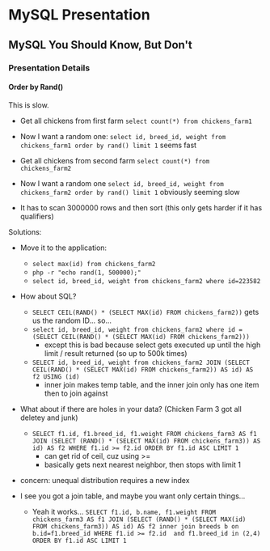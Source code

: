 # MySQL Presentation

## MySQL You Should Know, But Don't

### Presentation Details

#### Order by Rand()

This is slow.

- Get all chickens from first farm `select count(*) from chickens_farm1`
- Now I want a random one: `select id, breed_id, weight from chickens_farm1 order by rand() limit 1` seems fast

- Get all chickens from second farm `select count(*) from chickens_farm2`
- Now I want a random one `select id, breed_id, weight from chickens_farm2 order by rand() limit 1` obviously seeming slow
- It has to scan 3000000 rows and then sort (this only gets harder if it has qualifiers)

Solutions:

- Move it to the application:
  - `select max(id) from chickens_farm2`
  - `php -r "echo rand(1, 500000);"`
  - `select id, breed_id, weight from chickens_farm2 where id=223582`
  
- How about SQL?
  - `SELECT CEIL(RAND() * (SELECT MAX(id) FROM chickens_farm2))` gets us the random ID... so...
  - `select id, breed_id, weight from chickens_farm2 where id = (SELECT CEIL(RAND() * (SELECT MAX(id) FROM chickens_farm2)))`
    - except this is bad because select gets executed up until the high limit / result returned (so up to 500k times)
  - `SELECT id, breed_id, weight from chickens_farm2 JOIN (SELECT CEIL(RAND() * (SELECT MAX(id) FROM chickens_farm2)) AS id) AS f2 USING (id)`
    - inner join makes temp table, and the inner join only has one item then to join against
    
- What about if there are holes in your data? (Chicken Farm 3 got all deletey and junk)
  - `SELECT f1.id, f1.breed_id, f1.weight FROM chickens_farm3 AS f1 JOIN
     (SELECT (RAND() * (SELECT MAX(id) FROM chickens_farm3)) AS id) AS f2
     WHERE f1.id >= f2.id ORDER BY f1.id ASC LIMIT 1`
     - can get rid of ceil, cuz using >= 
     - basically gets next nearest neighbor, then stops with limit 1
 - concern: unequal distribution requires a new index
 
- I see you got a join table, and maybe you want only certain things...
  - Yeah it works...
  `SELECT f1.id, b.name, f1.weight FROM chickens_farm3 AS f1 JOIN
   (SELECT (RAND() * (SELECT MAX(id) FROM chickens_farm3)) AS id) AS f2
   inner join breeds b on b.id=f1.breed_id
   WHERE f1.id >= f2.id 
   and f1.breed_id in (2,4)
   ORDER BY f1.id ASC LIMIT 1`
   
